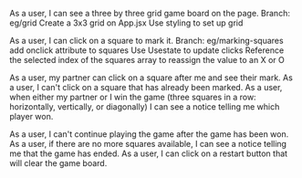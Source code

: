As a user, I can see a three by three grid game board on the page.
    Branch: eg/grid
    Create a 3x3 grid on App.jsx
    Use styling to set up grid


As a user, I can click on a square to mark it.
    Branch: eg/marking-squares
    add onclick attribute to squares
    Use Usestate to update clicks
    Reference the selected index of the  squares array to reassign the value to an X or O


As a user, my partner can click on a square after me and see their mark.
As a user, I can't click on a square that has already been marked.
As a user, when either my partner or I win the game (three squares in a row: horizontally, vertically, or diagonally) I can see a notice telling me which player won.



As a user, I can't continue playing the game after the game has been won.
As a user, if there are no more squares available, I can see a notice telling me that the game has ended.
As a user, I can click on a restart button that will clear the game board.